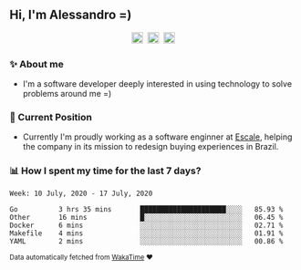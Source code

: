 ## Hi, I'm Alessandro =)

<p align="center">
  <a href="https://www.linkedin.com/in/alessandro-costa-dev/"><img src="https://img.shields.io/badge/-alessandro--costa--dev-%233f7ec6?style=flat-square&logo=Linkedin&logoColor=white" height="20"/></a>&nbsp;&nbsp;<a href="https://medium.com/@alessandro_costa"><img src="https://img.shields.io/badge/-%40alessandro__costa-%20black?style=flat-square&logo=Medium" height="20"/></a>&nbsp;&nbsp;<a href="mailto:alessandro96fc@gmail.com"><img src="https://img.shields.io/badge/-alessandro96fc%40gmail.com-%23c14438?style=flat-square&logo=Gmail&logoColor=white" height="20"/></a>
</p>

### :sparkles: About me

- I'm a software developer deeply interested in using technology to solve problems around me =)

### :office: Current Position 

-  Currently I'm proudly working as a software enginner at [Escale](https://github.com/escaletech), helping the company in its mission to redesign buying experiences in Brazil.

### :bar_chart: How I spent my time for the last 7 days?

<!--START_SECTION:waka-->
```text
Week: 10 July, 2020 - 17 July, 2020

Go          3 hrs 35 mins       █████████████████████░░░░   85.93 % 
Other       16 mins             █░░░░░░░░░░░░░░░░░░░░░░░░   06.45 % 
Docker      6 mins              ░░░░░░░░░░░░░░░░░░░░░░░░░   02.71 % 
Makefile    4 mins              ░░░░░░░░░░░░░░░░░░░░░░░░░   01.91 % 
YAML        2 mins              ░░░░░░░░░░░░░░░░░░░░░░░░░   00.86 %
```
<!--END_SECTION:waka-->

<sub>Data automatically fetched from [WakaTime](https://wakatime.com/) :heart:</sub>
